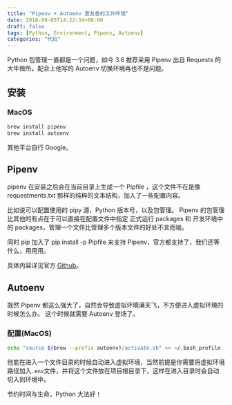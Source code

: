 ```yaml
---
title: "Pipenv + Autoenv 更友善的工作环境"
date: 2018-09-05T14:22:34+08:00
draft: false
tags: [Python, Environment, Pipenv, Autoenv]
categories: "代码"
---
```


Python 包管理一直都是一个问题，如今 3.6 推荐采用 Pipenv 出自 Requests 的大牛做所。配合上他写的 Autoenv 切换环境再也不是问题。

<!--more-->

## 安装

### MacOS

``` bash
brew install pipenv
brew install autoenv
```
其他平台自行 Google。

## Pipenv
pipenv 在安装之后会在当前目录上生成一个 Pipfile ，这个文件不在是像 requestments.txt 那样的纯粹的文本结构，加入了一些配置内容。

比如说可以配置使用的 pipy 源，Python 版本号，以及包管理。
Pipenv 的包管理比其他的有点在于可以直接在配置文件中指定 正式运行 packages 和 开发环境中的 packages，管理一个文件比管理多个版本文件的好处不言而喻。

同时 pip 加入了 pip install -p Pipfile 来支持 Pipenv，官方都支持了，我们还等什么，用用用。

具体内容详见官方 [Github](https://github.com/pypa/pipenv)。

## Autoenv
既然 Pipenv 都这么强大了，自然会导致虚拟环境满天飞，不方便进入虚拟环境的时候怎么办。
这个时候就需要 Autoenv 登场了。

### 配置(MacOS)

```bash
echo "source $(brew --prefix autoenv)/activate.sh" >> ~/.bash_profile
```

他能在进入一个文件目录的时候自动进入虚拟环境，当然前提是你需要将虚拟环境路径加入`.env`文件，并将这个文件放在项目根目录下，这样在进入目录时会自动切入到环境中。

节约时间与生命，Python 大法好！

